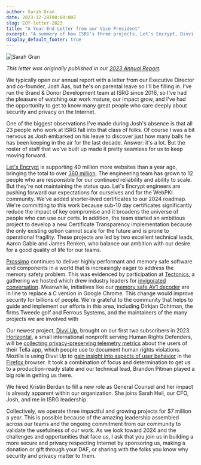 ```yaml
---
author: Sarah Gran
date: 2023-12-28T00:00:00Z
slug: EOY-letter-2023
title: "A Year-End Letter from our Vice President"
excerpt: "A summary of how ISRG’s three projects, Let’s Encrypt, Divvi Up, and Prossimo continue to improve security and privacy."
display_default_footer: true
---
```


<div class="card border-0 pic-quote-right">
    <img alt="Sarah Gran" class="mx-auto img-fluid" src="/images/blog/Sarah-Gran-Headshot.jpg" />
</div>

_This letter was originally published in our [2023 Annual Report](https://www.abetterinternet.org/documents/2023-ISRG-Annual-Report.pdf)._

We typically open our annual report with a letter from our Executive Director and co-founder, Josh Aas, but he's on parental leave so I'll be filling in. I've run the Brand & Donor Development team at ISRG since 2016, so I've had the pleasure of watching our work mature, our impact grow, and I've had the opportunity to get to know many great people who care deeply about security and privacy on the Internet.

One of the biggest observations I've made during Josh's absence is that all 23 people who work at ISRG fall into that class of folks. Of course I was a bit nervous as Josh embarked on his leave to discover just how many balls he has been keeping in the air for the last decade. Answer: it's a lot. But the roster of staff that we've built up made it pretty seamless for us to keep moving forward.

[Let's Encrypt](http://letsencrypt.org) is supporting 40 million more websites than a year ago, bringing the total to over [360 million](http://letsencrypt.org/stats). The engineering team has grown to 12 people who are responsible for our continued reliability and ability to scale. But they're not maintaining the status quo. Let's Encrypt engineers are pushing forward our expectations for ourselves and for the WebPKI community. We've added shorter-lived certificates to our 2024 roadmap. We're committing to this work because sub-10 day certificates significantly reduce the impact of key compromise and it broadens the universe of people who can use our certs. In addition, the team started an ambitious project to develop a new Certificate Transparency implementation because the only existing option cannot scale for the future and is prone to operational fragility. These projects are led by two excellent technical leads, Aaron Gable and James Renken, who balance our ambition with our desire for a good quality of life for our teams.

[Prossimo](http://memorysafety.org) continues to deliver highly performant and memory safe software and components in a world that is increasingly eager to address the memory safety problem. This was evidenced by participation at [Tectonics](https://tectonics.memorysafety.org/), a gathering we hosted which drew industry leaders for [invigorated conversation](https://www.memorysafety.org/blog/tectonics-recap/). Meanwhile, initiatives like our [memory safe AV1 decoder](https://www.memorysafety.org/initiative/av1/) are in line to replace a C version in Google Chrome. This change would improve security for billions of people. We're grateful to the community that helps to guide and implement our efforts in this area, including Dirkjan Ochtman, the firms Tweede golf and Ferrous Systems, and the maintainers of the many projects we are involved with

Our newest project, [Divvi Up](http://divviup.org), brought on our first two subscribers in 2023. [Horizontal](https://wearehorizontal.org/index), a small international nonprofit serving Human Rights Defenders, will be [collecting privacy-preserving telemetry metrics](https://divviup.org/blog/horizontal/) about the users of their Tella app, which people use to document human rights violations. Mozilla is using Divvi Up to [gain insight into aspects of user behavior](https://divviup.org/blog/divvi-up-in-firefox/) in the [Firefox ](https://www.mozilla.org/en-US/firefox/new/)browser. It took a combination of focus and determination to get us to a production-ready state and our technical lead, Brandon Pitman played a big role in getting us there.

We hired Kristin Berdan to fill a new role as General Counsel and her impact is already apparent within our organization. She joins Sarah Heil, our CFO, Josh, and me in ISRG leadership.

Collectively, we operate three impactful and growing projects for $7 million a year. This is possible because of the amazing leadership assembled across our teams and the ongoing commitment from our community to validate the usefulness of our work. As we look toward 2024 and the challenges and opportunities that face us, I ask that you join us in building a more secure and privacy respecting Internet by sponsoring us, making a donation or gift through your DAF, or sharing with the folks you know why security and privacy matter to them.
